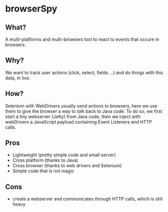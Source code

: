 # browserSpy

## What?
A multi-platforms and multi-browsers tool to react to events that occure in browsers.

## Why?
We want to track user actions (click, select, fields ...) and do things with this data, in live.

## How?
Selenium with WebDrivers usually send actions to browsers, here we use them to give the browser a way to talk back to Java code.
To do so, we first start a tiny webserver (Jetty) from Java code, then we inject with webDrivers a JavaScript payload containing Event Listeners and HTTP calls.

## Pros
- Lightweight (pretty simple code and small server)
- Cross platform (thanks to Java)
- Cross browser (thanks to web drivers and Selenium)
- Simple code that is not magic

## Cons
- create a webserver and communicates through HTTP calls, which is still heavy
